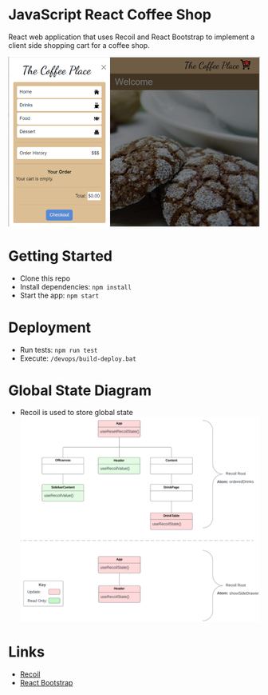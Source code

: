# JavaScript React Coffee Shop
React web application that uses Recoil and React Bootstrap to implement a client side shopping cart for a coffee shop.

![](./docs/screen-shot.png)

# Getting Started
- Clone this repo
- Install dependencies: `npm install`
- Start the app: `npm start`

# Deployment
- Run tests: `npm run test`
- Execute: `/devops/build-deploy.bat`

# Global State Diagram
- Recoil is used to store global state
![](./docs/global-state-diagram.png)

# Links
- [Recoil](https://recoiljs.org/docs/introduction/installation)
- [React Bootstrap](https://react-bootstrap.github.io/getting-started/introduction/)
